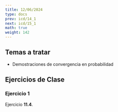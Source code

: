 ```yaml
---
title: 12/06/2024
type: docs
prev: icd/14_1
next: icd/15_1
math: true
weight: 142
---
```


## Temas a tratar

* Demostraciones de convergencia en probabilidad

## Ejercicios de Clase

### Ejercicio 1

Ejercicio **11.4**.
